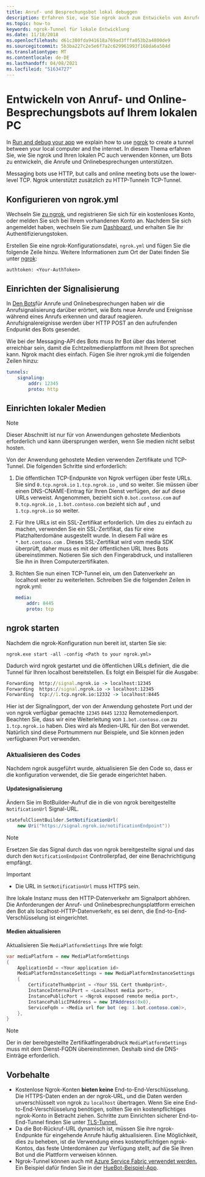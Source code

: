 ```yaml
---
title: Anruf- und Besprechungsbot lokal debuggen
description: Erfahren Sie, wie Sie ngrok auch zum Entwickeln von Anrufen und Online-Besprechungsbots auf Ihrem lokalen PC verwenden können.
ms.topic: how-to
keywords: ngrok-Tunnel für lokale Entwicklung
ms.date: 11/18/2018
ms.openlocfilehash: d61c380fda941618a769ad3fffa053b2a4800de9
ms.sourcegitcommit: 5b3ba227c2e5e6f7a2c629961993f168da6a504d
ms.translationtype: MT
ms.contentlocale: de-DE
ms.lasthandoff: 04/08/2021
ms.locfileid: "51634727"
---
```

# <a name="develop-calling-and-online-meeting-bots-on-your-local-pc"></a>Entwickeln von Anruf- und Online-Besprechungsbots auf Ihrem lokalen PC

In [Run and debug your app](../../concepts/build-and-test/debug.md) we explain how to use [ngrok](https://ngrok.com) to create a tunnel between your local computer and the internet. In diesem Thema erfahren Sie, wie Sie ngrok und Ihren lokalen PC auch verwenden können, um Bots zu entwickeln, die Anrufe und Onlinebesprechungen unterstützen.

Messaging bots use HTTP, but calls and online meeting bots use the lower-level TCP. Ngrok unterstützt zusätzlich zu HTTP-Tunneln TCP-Tunnel. 

## <a name="configure-ngrokyml"></a>Konfigurieren von ngrok.yml

Wechseln Sie [zu ngrok,](https://ngrok.com) und registrieren Sie sich für ein kostenloses Konto, oder melden Sie sich bei Ihrem vorhandenen Konto an. Nachdem Sie sich angemeldet haben, wechseln Sie zum [Dashboard,](https://dashboard.ngrok.com) und erhalten Sie Ihr Authentifizierungstoken.

Erstellen Sie eine ngrok-Konfigurationsdatei, `ngrok.yml` und fügen Sie die folgende Zeile hinzu. Weitere Informationen zum Ort der Datei finden Sie unter [ngrok](https://ngrok.com/docs#config):

  `authtoken: <Your-AuthToken>`

## <a name="set-up-signaling"></a>Einrichten der Signalisierung

In [Den Bots](./calls-meetings-bots-overview.md)für Anrufe und Onlinebesprechungen haben wir die Anrufsignalisierung darüber erörtert, wie Bots neue Anrufe und Ereignisse während eines Anrufs erkennen und darauf reagieren. Anrufsignalereignisse werden über HTTP POST an den aufrufenden Endpunkt des Bots gesendet.

Wie bei der Messaging-API des Bots muss Ihr Bot über das Internet erreichbar sein, damit die Echtzeitmedienplattform mit Ihrem Bot sprechen kann. Ngrok macht dies einfach. Fügen Sie ihrer ngrok.yml die folgenden Zeilen hinzu:

```yaml
tunnels:
    signaling:
        addr: 12345
        proto: http
```

## <a name="set-up-local-media"></a>Einrichten lokaler Medien

> [!NOTE]
> Dieser Abschnitt ist nur für von Anwendungen gehostete Medienbots erforderlich und kann übersprungen werden, wenn Sie medien nicht selbst hosten.

Von der Anwendung gehostete Medien verwenden Zertifikate und TCP-Tunnel. Die folgenden Schritte sind erforderlich:

1. Die öffentlichen TCP-Endpunkte von Ngrok verfügen über feste URLs. Sie sind `0.tcp.ngrok.io` `1.tcp.ngrok.io` , und so weiter. Sie müssen über einen DNS-CNAME-Eintrag für Ihren Dienst verfügen, der auf diese URLs verweist. Angenommen, bezieht sich `0.bot.contoso.com` auf `0.tcp.ngrok.io` , `1.bot.contoso.com` bezieht sich auf , und `1.tcp.ngrok.io` so weiter.
2. Für Ihre URLs ist ein SSL-Zertifikat erforderlich. Um dies zu einfach zu machen, verwenden Sie ein SSL-Zertifikat, das für eine Platzhalterdomäne ausgestellt wurde. In diesem Fall wäre es `*.bot.contoso.com` . Dieses SSL-Zertifikat wird vom media SDK überprüft, daher muss es mit der öffentlichen URL Ihres Bots übereinstimmen. Notieren Sie sich den Fingerabdruck, und installieren Sie ihn in Ihren Computerzertifikaten.
3. Richten Sie nun einen TCP-Tunnel ein, um den Datenverkehr an localhost weiter zu weiterleiten. Schreiben Sie die folgenden Zeilen in ngrok.yml:

    ```yaml
    media:
        addr: 8445
        proto: tcp
    ```

## <a name="start-ngrok"></a>ngrok starten

Nachdem die ngrok-Konfiguration nun bereit ist, starten Sie sie:

  `ngrok.exe start -all -config <Path to your ngrok.yml>`

Dadurch wird ngrok gestartet und die öffentlichen URLs definiert, die die Tunnel für Ihren localhost bereitstellen. Es folgt ein Beispiel für die Ausgabe:

```cmd
Forwarding  http://signal.ngrok.io -> localhost:12345
Forwarding  https://signal.ngrok.io -> localhost:12345
Forwarding  tcp://1.tcp.ngrok.io:12332 -> localhost:8445
```

Hier ist der Signalingport, der von der Anwendung gehostete Port und der von ngrok verfügbar gemachte `12345` `8445` `12332` Remotemedienport. Beachten Sie, dass wir eine Weiterleitung von `1.bot.contoso.com` zu `1.tcp.ngrok.io` haben. Dies wird als Medien-URL für den Bot verwendet. Natürlich sind diese Portnummern nur Beispiele, und Sie können jeden verfügbaren Port verwenden.

### <a name="update-code"></a>Aktualisieren des Codes

Nachdem ngrok ausgeführt wurde, aktualisieren Sie den Code so, dass er die konfiguration verwendet, die Sie gerade eingerichtet haben.

#### <a name="update-signaling"></a>Updatesignalisierung

Ändern Sie im BotBuilder-Aufruf die in die von ngrok bereitgestellte `NotificationUrl` Signal-URL.

```csharp
statefulClientBuilder.SetNotificationUrl(
    new Uri("https://signal.ngrok.io/notificationEndpoint"))
```

> [!NOTE]
> Ersetzen Sie das Signal durch das von ngrok bereitgestellte signal und das durch den `NotificationEndpoint` Controllerpfad, der eine Benachrichtigung empfängt.

> [!IMPORTANT]
> * Die URL in `SetNotificationUrl` muss HTTPS sein.
> 
> Ihre lokale Instanz muss den HTTP-Datenverkehr am Signalport abhören. Die Anforderungen der Anruf- und Onlinebesprechungsplattform erreichen den Bot als localhost-HTTP-Datenverkehr, es sei denn, die End-to-End-Verschlüsselung ist eingerichtet.

#### <a name="update-media"></a>Medien aktualisieren

Aktualisieren Sie `MediaPlatformSettings` Ihre wie folgt:

```csharp
var mediaPlatform = new MediaPlatformSettings
{
    ApplicationId = <Your application id>
    MediaPlatformInstanceSettings = new MediaPlatformInstanceSettings
    {
        CertificateThumbprint = <Your SSL Cert thumbprint>,
        InstanceInternalPort = <Localhost media port>,
        InstancePublicPort = <Ngrok exposed remote media port>,
        InstancePublicIPAddress = new IPAddress(0x0),
        ServiceFqdn = <Media url for bot (eg: 1.bot.contoso.com)>,
    },
}
```

> [!NOTE]
> Der in der bereitgestellte Zertifikatfingerabdruck `MediaPlatformSettings` muss mit dem Dienst-FQDN übereinstimmen. Deshalb sind die DNS-Einträge erforderlich.

## <a name="caveats"></a>Vorbehalte

- Kostenlose Ngrok-Konten **bieten keine** End-to-End-Verschlüsselung. Die HTTPS-Daten enden an der ngrok-URL, und die Daten werden unverschlüsselt von ngrok zu `localhost` übertragen. Wenn Sie eine End-to-End-Verschlüsselung benötigen, sollten Sie ein kostenpflichtiges ngrok-Konto in Betracht ziehen. Schritte zum Einrichten sicherer End-to-End-Tunnel finden Sie unter [TLS-Tunnel.](https://ngrok.com/docs#tls)
- Da die Bot-Rückruf-URL dynamisch ist, müssen Sie ihre ngrok-Endpunkte für eingehende Anrufe häufig aktualisieren. Eine Möglichkeit, dies zu beheben, ist die Verwendung eines kostenpflichtigen ngrok-Kontos, das feste Unterdomänen zur Verfügung stellt, auf die Sie Ihren Bot und die Plattform verweisen können.
- Ngrok-Tunnel können auch mit [Azure Service Fabric verwendet werden.](/azure/service-fabric/service-fabric-overview) Ein Beispiel dafür finden Sie in der [HueBot-Beispiel-App](/microsoftgraph/microsoft-graph-comms-samples/tree/master/Samples/LocalMediaSamples/HueBot/HueBot).

